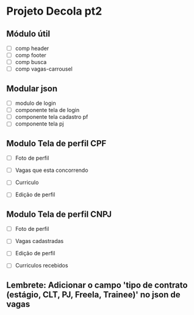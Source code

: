 # Projeto Decola pt2


## Módulo útil 
- [ ] comp header
 - [ ] comp footer
 - [ ] comp busca
- [ ] comp vagas-carrousel

 ## Modular json
- [ ] modulo de login
 - [ ] componente tela de login
 - [ ] componente tela cadastro pf
 - [ ] componente tela pj
 
 ## Modulo Tela de perfil CPF
- [ ]  Foto de perfil
- [ ] Vagas que esta concorrendo
- [ ] Curriculo
- [ ] Edição de perfil


 ## Modulo Tela de perfil CNPJ
- [ ]  Foto de perfil
- [ ] Vagas cadastradas
- [ ] Edição de perfil
- [ ] Curriculos recebidos


## Lembrete: Adicionar o campo 'tipo de contrato (estágio, CLT, PJ, Freela, Trainee)' no json de vagas 
 